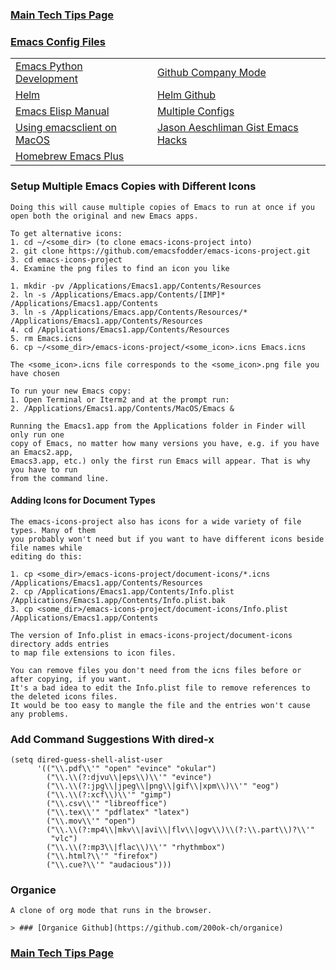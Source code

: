### [Main Tech Tips Page](https://github.com/sethfuller/tips/blob/main/tech_tips/README.md)

### [Emacs Config Files](https://github.com/sethfuller/tips/tree/main/config/Emacs)

|                                                                                                        |                                                                          |
|--------------------------------------------------------------------------------------------------------|--------------------------------------------------------------------------|
| [Emacs Python Development](https://realpython.com/emacs-the-best-python-editor/)                       | [Github Company Mode](http://company-mode.github.io/)                    |
| [Helm](http://tuhdo.github.io/helm-intro.html)                                                         | [Helm Github](https://github.com/emacs-helm/helm)                        |
| [Emacs Elisp Manual](https://ftp.gnu.org/old-gnu/Manuals/elisp-manual-20-2.5/html_node/elisp_toc.html) | [Multiple Configs](https://github.com/plexus/chemacs2.git)               |
| [Using emacsclient on MacOS](https://blog.lambda.cx/posts/using-emacsclient-on-macos/)                 | [Jason Aeschliman Gist Emacs Hacks](https://gist.github.com/jaeschliman) |
| [Homebrew Emacs Plus](https://github.com/d12frosted/homebrew-emacs-plus)                               |                                                                          |


### Setup Multiple Emacs Copies with Different Icons
    Doing this will cause multiple copies of Emacs to run at once if you
    open both the original and new Emacs apps.

    To get alternative icons:
    1. cd ~/<some_dir> (to clone emacs-icons-project into)
    2. git clone https://github.com/emacsfodder/emacs-icons-project.git
    3. cd emacs-icons-project
    4. Examine the png files to find an icon you like

    1. mkdir -pv /Applications/Emacs1.app/Contents/Resources
    2. ln -s /Applications/Emacs.app/Contents/[IMP]* /Applications/Emacs1.app/Contents
    3. ln -s /Applications/Emacs.app/Contents/Resources/* /Applications/Emacs1.app/Contents/Resources
    4. cd /Applications/Emacs1.app/Contents/Resources
    5. rm Emacs.icns
    6. cp ~/<some_dir>/emacs-icons-project/<some_icon>.icns Emacs.icns

    The <some_icon>.icns file corresponds to the <some_icon>.png file you have chosen

    To run your new Emacs copy:
    1. Open Terminal or Iterm2 and at the prompt run:
    2. /Applications/Emacs1.app/Contents/MacOS/Emacs &

    Running the Emacs1.app from the Applications folder in Finder will only run one
    copy of Emacs, no matter how many versions you have, e.g. if you have an Emacs2.app,
    Emacs3.app, etc.) only the first run Emacs will appear. That is why you have to run
    from the command line.

#### Adding Icons for Document Types

    The emacs-icons-project also has icons for a wide variety of file types. Many of them
    you probably won't need but if you want to have different icons beside file names while
    editing do this:

    1. cp <some_dir>/emacs-icons-project/document-icons/*.icns /Applications/Emacs1.app/Contents/Resources
    2. cp /Applications/Emacs1.app/Contents/Info.plist /Applications/Emacs1.app/Contents/Info.plist.bak
    3. cp <some_dir>/emacs-icons-project/document-icons/Info.plist /Applications/Emacs1.app/Contents

    The version of Info.plist in emacs-icons-project/document-icons directory adds entries
    to map file extensions to icon files.

    You can remove files you don't need from the icns files before or after copying, if you want.
    It's a bad idea to edit the Info.plist file to remove references to the deleted icons files.
    It would be too easy to mangle the file and the entries won't cause any problems.

### Add Command Suggestions With dired-x
```elisp
(setq dired-guess-shell-alist-user
      '(("\\.pdf\\'" "open" "evince" "okular")
        ("\\.\\(?:djvu\\|eps\\)\\'" "evince")
        ("\\.\\(?:jpg\\|jpeg\\|png\\|gif\\|xpm\\)\\'" "eog")
        ("\\.\\(?:xcf\\)\\'" "gimp")
        ("\\.csv\\'" "libreoffice")
        ("\\.tex\\'" "pdflatex" "latex")
        ("\\.mov\\'" "open")
        ("\\.\\(?:mp4\\|mkv\\|avi\\|flv\\|ogv\\)\\(?:\\.part\\)?\\'"
         "vlc")
        ("\\.\\(?:mp3\\|flac\\)\\'" "rhythmbox")
        ("\\.html?\\'" "firefox")
        ("\\.cue?\\'" "audacious")))
```

### Organice

    A clone of org mode that runs in the browser.

    > ### [Organice Github](https://github.com/200ok-ch/organice)

### [Main Tech Tips Page](https://github.com/sethfuller/tips/blob/main/tech_tips/README.md)
